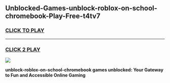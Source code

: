 
## Unblocked-Games-unblock-roblox-on-school-chromebook-Play-Free-t4tv7
<h3>
<a href="https://premium76.site?title=unblock-roblox-on-school-chromebook&ref=18A1">CLICK TO PLAY</a></h3>
<hr>

<h3>
<a href="https://premium76.site?title=unblock-roblox-on-school-chromebook&ref=18A1">CLICK 2 PLAY</a>
  
</h3>

<a href="https://premium76.site?title=unblock-roblox-on-school-chromebook&ref=18A1"><img src="https://clearcache.store/games.png"></a>


**unblock-roblox-on-school-chromebook games unblocked: Your Gateway to Fun and Accessible Online Gaming**
